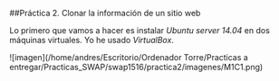 ##Práctica 2. Clonar la información de un sitio web



Lo primero que vamos a hacer es instalar *Ubuntu server 14.04* en dos máquinas virtuales. Yo he usado *VirtualBox*.

![imagen](/home/andres/Escritorio/Ordenador Torre/Practicas a entregar/Practicas_SWAP/swap1516/practica2/imagenes/M1C1.png)